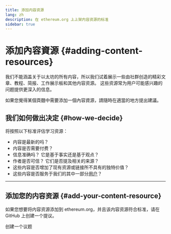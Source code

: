 ```yaml
---
title: 添加内容资源
lang: zh
description: 在 ethereum.org 上上架内容资源的标准
sidebar: true
---
```


# 添加內容資源 {#adding-content-resources}

我们不能涵盖关于以太坊的所有内容，所以我们试着展示一些由社群创造的精彩文章、教程、简报、工作展示板和其他内容资源。 这些资源常为用户可能感兴趣的问题提供更深入的信息。

如果您覺得某個頁麵中需要添加一個內容資源，請隨時在適當的地方提出建議。

## 我们如何做出决定 {#how-we-decide}

将按照以下标准评估学习资源：

- 内容是最新的吗？
- 内容是否需要付费？
- 信息准确吗？ 它是基于事实还是基于观点？
- 作者是否可信？ 它们是否提及相关的来源？
- 这些内容是否增加了现有资源或链接所不具有的独特价值？
- 这些内容是否服务于我们的其中一部分[用户](https://www.notion.so/efdn/Ethereum-org-User-Persona-Memo-b44dc1e89152457a87ba872b0dfa366c)？

---

## 添加您的内容资源 {#add-your-content-resource}

如果您想要将内容资源添加到 ethereum.org，并且该内容资源符合标准，请在 GitHub 上创建一个提议。

<ButtonLink to="https://github.com/ethereum/ethereum-org-website/issues/new?assignees=&labels=Type%3A+Feature&template=feature_request.md&title=">
  创建一个议题
</ButtonLink>
